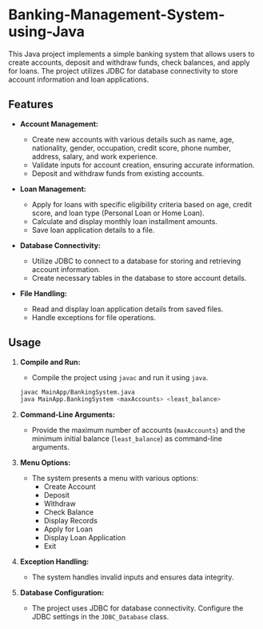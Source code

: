# Banking-Management-System-using-Java
This Java project implements a simple banking system that allows users to create accounts, deposit and withdraw funds, check balances, and apply for loans. The project utilizes JDBC for database connectivity to store account information and loan applications.

## Features

- **Account Management:**
  - Create new accounts with various details such as name, age, nationality, gender, occupation, credit score, phone number, address, salary, and work experience.
  - Validate inputs for account creation, ensuring accurate information.
  - Deposit and withdraw funds from existing accounts.

- **Loan Management:**
  - Apply for loans with specific eligibility criteria based on age, credit score, and loan type (Personal Loan or Home Loan).
  - Calculate and display monthly loan installment amounts.
  - Save loan application details to a file.

- **Database Connectivity:**
  - Utilize JDBC to connect to a database for storing and retrieving account information.
  - Create necessary tables in the database to store account details.

- **File Handling:**
  - Read and display loan application details from saved files.
  - Handle exceptions for file operations.

## Usage

1. **Compile and Run:**
   - Compile the project using `javac` and run it using `java`.
   ```bash
   javac MainApp/BankingSystem.java
   java MainApp.BankingSystem <maxAccounts> <least_balance>
   ```

2. **Command-Line Arguments:**
   - Provide the maximum number of accounts (`maxAccounts`) and the minimum initial balance (`least_balance`) as command-line arguments.

3. **Menu Options:**
   - The system presents a menu with various options:
     - Create Account
     - Deposit
     - Withdraw
     - Check Balance
     - Display Records
     - Apply for Loan
     - Display Loan Application
     - Exit

4. **Exception Handling:**
   - The system handles invalid inputs and ensures data integrity.

5. **Database Configuration:**
   - The project uses JDBC for database connectivity. Configure the JDBC settings in the `JDBC_Database` class.


